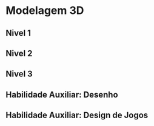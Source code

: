# Modelagem 3D
## Nivel 1



## Nivel 2



## Nivel 3


## Habilidade Auxiliar: Desenho 



## Habilidade Auxiliar: Design de Jogos 



